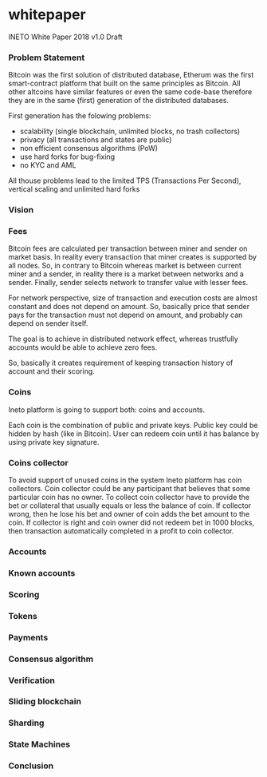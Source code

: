 # whitepaper

INETO White Paper 2018 v1.0 Draft

### Problem Statement

Bitcoin was the first solution of distributed database, Etherum was the first smart-contract platform that built on the same principles as Bitcoin. All other altcoins have similar features or even the same code-base therefore they are in the same (first) generation of the distributed databases. 

First generation has the folowing problems:
* scalability (single blockchain, unlimited blocks, no trash collectors)
* privacy (all transactions and states are public)
* non efficient consensus algorithms (PoW)
* use hard forks for bug-fixing
* no KYC and AML

All thouse problems lead to the limited TPS (Transactions Per Second), vertical scaling and unlimited hard forks

### Vision

### Fees

Bitcoin fees are calculated per transaction between miner and sender on market basis. In reality every transaction that miner creates is supported by all nodes. So, in contrary to Bitcoin whereas market is between current miner and a sender, in reality there is a market between networks and a sender. Finally, sender selects network to transfer value with lesser fees.

For network perspective, size of transaction and execution costs are almost constant and does not depend on amount. So, basically price that sender pays for the transaction must not depend on amount, and probably can depend on sender itself.

The goal is to achieve in distributed network effect, whereas trustfully accounts would be able to achieve zero fees.

So, basically it creates requirement of keeping transaction history of account and their scoring. 

### Coins

Ineto platform is going to support both: coins and accounts.

Each coin is the combination of public and private keys. Public key could be hidden by hash (like in Bitcoin). User can redeem coin until it has balance by using private key signature.

### Coins collector

To avoid support of unused coins in the system Ineto platform has coin collectors. Coin collector could be any participant that believes that some particular coin has no owner. To collect coin collector have to provide the bet or collateral that usually equals or less the balance of coin. If collector wrong, then he lose his bet and owner of coin adds the bet amount to the coin. If collector is right and coin owner did not redeem bet in 1000 blocks, then transaction automatically completed in a profit to coin collector.

### Accounts

### Known accounts

### Scoring

### Tokens

### Payments

### Consensus algorithm

### Verification

### Sliding blockchain

### Sharding

### State Machines

### Conclusion


